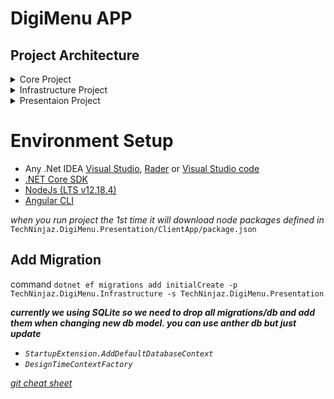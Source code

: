 DigiMenu APP
=============


 ## Project Architecture ##

<details>
       <summary>Core Project </summary>
      <p> This is when you define your contract like Domain entities and Interfacies . </p>
       <b> This should never be dependant to any project </b> 
</details>

<details>
         <summary>Infrastructure Project </summary>
         <p>
             This layer hold the dbcontext ,respository, services, migration, extensions , configs etc. In here, we define database access (typically in the shape of                            repositories), integrations with other network services, caches, etc. This project/layer contains the physical implementation of the interfaces defined in our Core                 project
          </p>
          <b> This is dependant to Core Project only </b> 
</details>

<details>
           <summary>Presentaion Project</summary>
           <p>This is where you RestAPI and Angular(ClientApp) is defined </p>
           <b>This is dependant to Infrastructure Project  </b> 
</details>



# Environment Setup #

* Any .Net IDEA [Visual Studio](https://visualstudio.microsoft.com/), [Rader](https://www.jetbrains.com/rider/) or [Visual Studio code](https://code.visualstudio.com/)
* [.NET Core SDK ](https://dotnet.microsoft.com/download)
* [NodeJs (LTS v12.18.4)](https://nodejs.org/en/download)
* [Angular CLI](https://cli.angular.io/) 
 
 <i> when you run project the 1st time it will download node packages defined in </i> `TechNinjaz.DigiMenu.Presentation/ClientApp/package.json`


## Add Migration #

command `dotnet ef migrations add initialCreate -p TechNinjaz.DigiMenu.Infrastructure -s TechNinjaz.DigiMenu.Presentation`

<b><i> currently we using SQLite so we need to drop all migrations/db and add them when changing new db model. you can use anther db but just update <i/></b>
* `StartupExtension.AddDefaultDatabaseContext` 
* `DesignTimeContextFactory`




[git cheat sheet](https://education.github.com/git-cheat-sheet-education.pdf)
